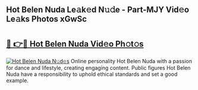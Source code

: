 ## Hot Belen Nuda Le𝚊k𝚎d N𝚞𝚍e - Part-MJY Vid𝚎o Le𝚊ks Photos xGwSc

# <h2><a href="http://fbb9t4.evod.top/?m=Hot+Belen+Nuda">🔗 👉🔴 Hot Belen Nuda Vid𝚎o Ph𝚘t𝚘s</a></h2>

[![Hot Belen Nuda N𝚞d𝚎s](https://i.imgur.com/8V9OHl7.gif)](http://fbb9t4.evod.top/?m=Hot+Belen+Nuda)
Online personality Hot Belen Nuda with a passion for dance and lifestyle, creating engaging content. Public figures Hot Belen Nuda have a responsibility to uphold ethical standards and set a good example. 
